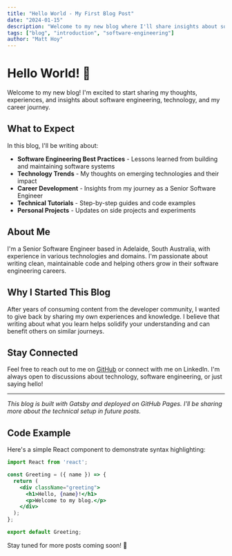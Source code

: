 ```yaml
---
title: "Hello World - My First Blog Post"
date: "2024-01-15"
description: "Welcome to my new blog where I'll share insights about software engineering, technology, and my career journey."
tags: ["blog", "introduction", "software-engineering"]
author: "Matt Hoy"
---
```


# Hello World! 👋

Welcome to my new blog! I'm excited to start sharing my thoughts, experiences, and insights about software engineering, technology, and my career journey.

## What to Expect

In this blog, I'll be writing about:

- **Software Engineering Best Practices** - Lessons learned from building and maintaining software systems
- **Technology Trends** - My thoughts on emerging technologies and their impact
- **Career Development** - Insights from my journey as a Senior Software Engineer
- **Technical Tutorials** - Step-by-step guides and code examples
- **Personal Projects** - Updates on side projects and experiments

## About Me

I'm a Senior Software Engineer based in Adelaide, South Australia, with experience in various technologies and domains. I'm passionate about writing clean, maintainable code and helping others grow in their software engineering careers.

## Why I Started This Blog

After years of consuming content from the developer community, I wanted to give back by sharing my own experiences and knowledge. I believe that writing about what you learn helps solidify your understanding and can benefit others on similar journeys.

## Stay Connected

Feel free to reach out to me on [GitHub](https://github.com/ezybakeoven) or connect with me on LinkedIn. I'm always open to discussions about technology, software engineering, or just saying hello!

---

*This blog is built with Gatsby and deployed on GitHub Pages. I'll be sharing more about the technical setup in future posts.*

## Code Example

Here's a simple React component to demonstrate syntax highlighting:

```jsx
import React from 'react';

const Greeting = ({ name }) => {
  return (
    <div className="greeting">
      <h1>Hello, {name}!</h1>
      <p>Welcome to my blog.</p>
    </div>
  );
};

export default Greeting;
```

Stay tuned for more posts coming soon! 🚀 